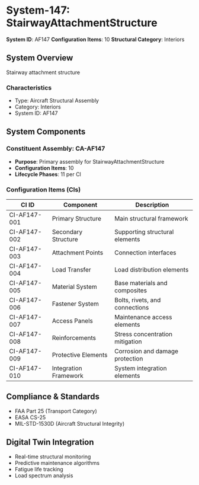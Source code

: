 # System-147: StairwayAttachmentStructure

**System ID**: AF147
**Configuration Items**: 10
**Structural Category**: Interiors

## System Overview

Stairway attachment structure

### Characteristics
- Type: Aircraft Structural Assembly
- Category: Interiors
- System ID: AF147

## System Components

### Constituent Assembly: CA-AF147
- **Purpose**: Primary assembly for StairwayAttachmentStructure
- **Configuration Items**: 10
- **Lifecycle Phases**: 11 per CI

### Configuration Items (CIs)

| CI ID | Component | Description |
|-------|-----------|-------------|
| CI-AF147-001 | Primary Structure | Main structural framework |
| CI-AF147-002 | Secondary Structure | Supporting structural elements |
| CI-AF147-003 | Attachment Points | Connection interfaces |
| CI-AF147-004 | Load Transfer | Load distribution elements |
| CI-AF147-005 | Material System | Base materials and composites |
| CI-AF147-006 | Fastener System | Bolts, rivets, and connections |
| CI-AF147-007 | Access Panels | Maintenance access elements |
| CI-AF147-008 | Reinforcements | Stress concentration mitigation |
| CI-AF147-009 | Protective Elements | Corrosion and damage protection |
| CI-AF147-010 | Integration Framework | System integration elements |

## Compliance & Standards
- FAA Part 25 (Transport Category)
- EASA CS-25
- MIL-STD-1530D (Aircraft Structural Integrity)

## Digital Twin Integration
- Real-time structural monitoring
- Predictive maintenance algorithms
- Fatigue life tracking
- Load spectrum analysis
